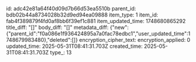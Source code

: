 id: adc42e81a64f40d09d7b66d53ea5510b
parent_id: bdb02b44a8734028b32d9ed94ea09888
item_type: 1
item_id: fab4f389879f4fd0af8bb6f39ef1c881
item_updated_time: 1748680865292
title_diff: "[]"
body_diff: "[]"
metadata_diff: {"new":{"parent_id":"f0a086e1f936424895a7a0fac78edbc1","user_updated_time":1748679983480},"deleted":[]}
encryption_cipher_text: 
encryption_applied: 0
updated_time: 2025-05-31T08:41:31.703Z
created_time: 2025-05-31T08:41:31.703Z
type_: 13